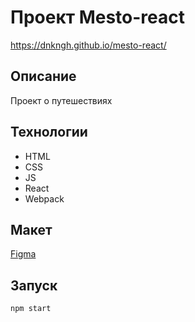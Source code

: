 # Проект Mesto-react
https://dnkngh.github.io/mesto-react/

## Описание
Проект о путешествиях

## Технологии
- HTML
- CSS
- JS
- React
- Webpack

## Макет
[Figma](https://www.figma.com/file/PSdQFRHoxXJFs2FH8IXViF/JavaScript.-Sprint-9?type=design&node-id=0-1&t=uIqo2uvQcQWVwCdP-0")

## 

## Запуск
```npm start```
